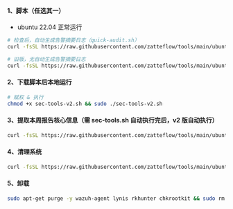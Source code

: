 #### 1、脚本（任选其一）

- ubuntu 22.04 正常运行

```bash
# 检查后，自动生成告警摘要日志（quick-audit.sh） 
curl -fsSL https://raw.githubusercontent.com/zatteflow/tools/main/ubuntu/sh/sec-tools-v2.sh | sudo bash

# 旧版，无自动生成告警摘要日志
curl -fsSL https://raw.githubusercontent.com/zatteflow/tools/main/ubuntu/sh/sec-tools.sh | sudo bash
```

#### 2、下载脚本后本地运行

```bash
# 赋权 & 执行
chmod +x sec-tools-v2.sh && sudo ./sec-tools-v2.sh
```

#### 3、提取本周报告核心信息（需 sec-tools.sh 自动执行完后，v2 版自动执行）

```bash
curl -fsSL https://raw.githubusercontent.com/zatteflow/tools/main/ubuntu/sh/quick-audit.sh | sudo bash
```

#### 4、清理系统

```bash
curl -fsSL https://raw.githubusercontent.com/zatteflow/tools/main/ubuntu/sh/clear.sh | sudo bash
```

#### 5、卸载

```bash
sudo apt-get purge -y wazuh-agent lynis rkhunter chkrootkit && sudo rm -rf /var/ossec /etc/ossec-init.conf /var/log/weekly-sec /usr/local/bin/weekly-sec.sh && sudo rm -f /etc/apt/sources.list.d/wazuh.list /etc/apt/trusted.gpg.d/wazuh.gpg && sudo crontab -l 2>/dev/null | grep -v '/usr/local/bin/weekly-sec.sh' | sudo crontab - || true
```
